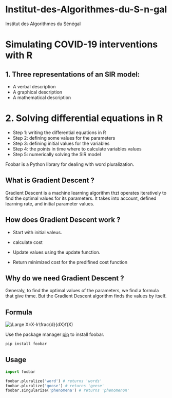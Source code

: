 
# Institut-des-Algorithmes-du-S-n-gal
Institut des Algorithmes du Sénégal




# Simulating COVID-19 interventions with R


## 1. Three representations of an SIR model:

- A verbal description
- A graphical description
- A mathematical description

# 2. Solving differential equations in R

 - Step 1: writing the differential equations in R
 - Step 2: defining some values for the parameters
 - Step 3: defining initial values for the variables
 - Step 4: the points in time where to calculate variables values
 - Step 5: numerically solving the SIR model



Foobar is a Python library for dealing with word pluralization.

## What is Gradient Descent ? 

Gradient Descent is a machine learning algorithm thzt operates iteratively to find the optimal values for its parameters. It takes into account, defined learning rate, and initial parameter values.

## How does Gradient Descent work ?

- Start with initial valeus.

- calculate cost

- Update values using the update function.

- Return minimized cost for the predifined cost function

## Why do we need Gradient Descent ?

Generaly, to find the optimal values of the parameters, we find a formula that give thme. But the Gradient Descent algorithm finds the values by itself.

## Formula 

<img src="https://latex.codecogs.com/svg.latex?\Large&space;X=X-lr\frac{d}{dX}f(X)" title="\Large X=X-lr\frac{d}{dX}f(X)" />

Use the package manager [pip](https://pip.pypa.io/en/stable/) to install foobar.

```bash
pip install foobar
```

## Usage

```python
import foobar

foobar.pluralize('word') # returns 'words'
foobar.pluralize('goose') # returns 'geese'
foobar.singularize('phenomena') # returns 'phenomenon'
```


